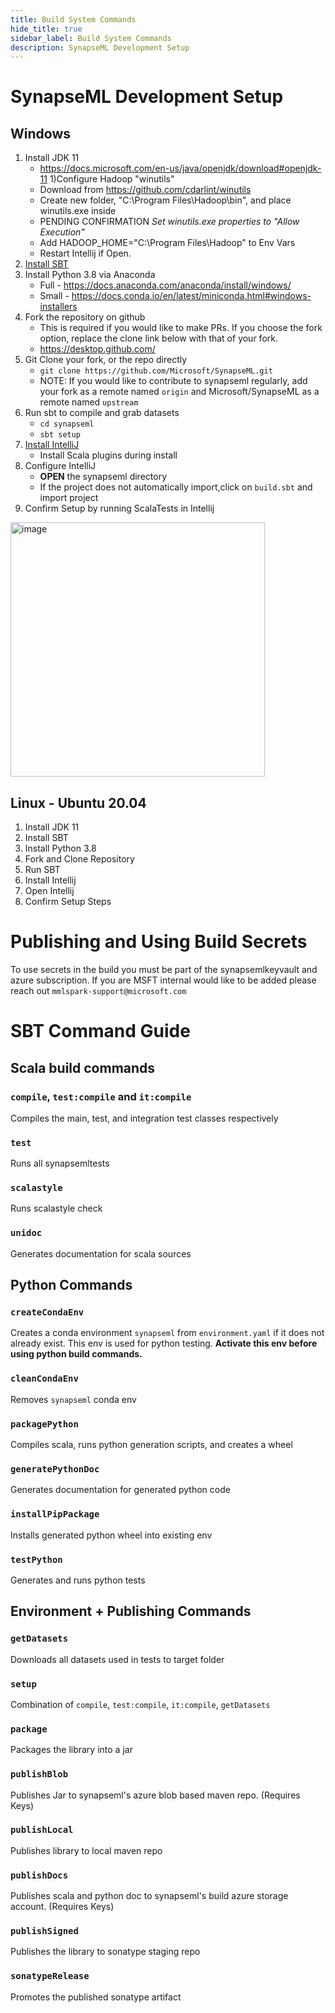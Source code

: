 ```yaml
---
title: Build System Commands
hide_title: true
sidebar_label: Build System Commands
description: SynapseML Development Setup
---
```


# SynapseML Development Setup

## Windows
1) Install JDK 11
    - https://docs.microsoft.com/en-us/java/openjdk/download#openjdk-11
1)Configure Hadoop "winutils"
    - Download from https://github.com/cdarlint/winutils
    - Create new folder, "C:\Program Files\Hadoop\bin", and place winutils.exe inside
    - PENDING CONFIRMATION _Set winutils.exe properties to "Allow Execution"_
    - Add HADOOP_HOME="C:\Program Files\Hadoop" to Env Vars
    - Restart Intellij if Open.
1) [Install SBT](https://www.scala-sbt.org/1.x/docs/Setup.html)
1) Install Python 3.8 via Anaconda
    -  Full - https://docs.anaconda.com/anaconda/install/windows/
    -  Small - https://docs.conda.io/en/latest/miniconda.html#windows-installers
1) Fork the repository on github
    - This is required if you would like to make PRs. If you choose the fork option, replace the clone link below with that of your fork.
    - https://desktop.github.com/
1) Git Clone your fork, or the repo directly
    - `git clone https://github.com/Microsoft/SynapseML.git`
    - NOTE: If you would like to contribute to synapseml regularly, add your fork as a remote named ``origin`` and Microsoft/SynapseML as a remote named ``upstream``
1) Run sbt to compile and grab datasets
    - `cd synapseml`
    - `sbt setup`
1) [Install IntelliJ](https://www.jetbrains.com/idea/download)
    - Install Scala plugins during install
1) Configure IntelliJ
    - **OPEN** the synapseml directory
    - If the project does not automatically import,click on `build.sbt` and import project
1) Confirm Setup by running ScalaTests in Intellij
<img width="407" alt="image" src="https://user-images.githubusercontent.com/9027725/151844306-67478ed9-72c2-4709-95ac-80683688fa05.png">

## Linux - Ubuntu 20.04
1) Install JDK 11
1) Install SBT
1) Install Python 3.8
1) Fork and Clone Repository
1) Run SBT
1) Install Intellij
1) Open Intellij
1) Confirm Setup Steps


# Publishing and Using Build Secrets

To use secrets in the build you must be part of the synapsemlkeyvault
 and azure subscription. If you are MSFT internal would like to be 
 added please reach out `mmlspark-support@microsoft.com`

# SBT Command Guide

## Scala build commands

### `compile`, `test:compile` and `it:compile`

Compiles the main, test, and integration test classes respectively

### `test`

Runs all synapsemltests

### `scalastyle`

Runs scalastyle check

### `unidoc`

Generates documentation for scala sources

## Python Commands

### `createCondaEnv`

Creates a conda environment `synapseml` from `environment.yaml` if it does not already exist. 
This env is used for python testing. **Activate this env before using python build commands.**

### `cleanCondaEnv`

Removes `synapseml` conda env

### `packagePython`

Compiles scala, runs python generation scripts, and creates a wheel

### `generatePythonDoc`

Generates documentation for generated python code

### `installPipPackage`

Installs generated python wheel into existing env

### `testPython`

Generates and runs python tests

## Environment + Publishing Commands

### `getDatasets`

Downloads all datasets used in tests to target folder

### `setup`

Combination of `compile`, `test:compile`, `it:compile`, `getDatasets`

### `package`

Packages the library into a jar

### `publishBlob`

Publishes Jar to synapseml's azure blob based maven repo. (Requires Keys)

### `publishLocal`

Publishes library to local maven repo

### `publishDocs`

Publishes scala and python doc to synapseml's build azure storage account. (Requires Keys)

### `publishSigned`

Publishes the library to sonatype staging repo

### `sonatypeRelease`

Promotes the published sonatype artifact
